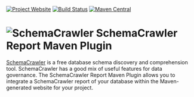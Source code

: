 [![Project Website](https://img.shields.io/badge/project_website-SchemaCrawler_Report_Maven_Plugin-7B2A90.svg)](http://sualeh.github.io/SchemaCrawler-Report-Maven-Plugin/)
[![Build Status](https://travis-ci.org/sualeh/SchemaCrawler-Report-Maven-Plugin.svg?branch=master)](https://travis-ci.org/sualeh/SchemaCrawler-Report-Maven-Plugin)
[![Maven Central](https://img.shields.io/maven-central/v/us.fatehi/schemacrawler.svg)](http://search.maven.org/#search%7Cga%7C1%7Cg%3Aus.fatehi%20schemacrawler%20a%3Aschemacrawler-maven-plugin)

# ![SchemaCrawler](https://github.com/sualeh/SchemaCrawler/blob/master/schemacrawler-site/src/site/resources/images/schemacrawler_logo.png?raw=true) SchemaCrawler Report Maven Plugin

[SchemaCrawler](http://www.SchemaCrawler.com/) is a free database schema discovery and comprehension tool. 
SchemaCrawler has a good mix of useful features for data governance. The SchemaCrawler Report Maven Plugin 
allows you to integrate a SchemaCrawler report of your database within the Maven-generated website for 
your project.
